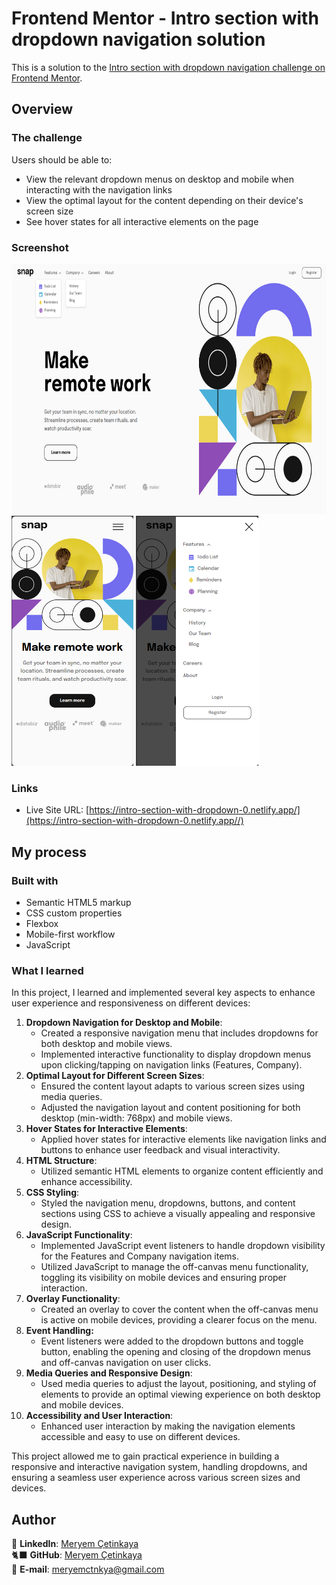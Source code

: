 # Frontend Mentor - Intro section with dropdown navigation solution

This is a solution to the [Intro section with dropdown navigation challenge on Frontend Mentor](https://www.frontendmentor.io/challenges/intro-section-with-dropdown-navigation-ryaPetHE5).

## Overview

### The challenge

Users should be able to:

- View the relevant dropdown menus on desktop and mobile when interacting with the navigation links
- View the optimal layout for the content depending on their device's screen size
- See hover states for all interactive elements on the page

### Screenshot

<div class="image-container">
  <img src="./images/screenshot.png" alt="Intro section with dropdown navigation desktop" height= "400">
  <img src="./images/screenshot-mobile.png" alt="Intro section with dropdown navigation mobile" height= "400" >
  <img src="./images/screenshot-mobile-2.png" alt="Intro section with dropdown navigation mobile 2" height= "400" >
</div>

### Links

- Live Site URL: [https://intro-section-with-dropdown-0.netlify.app/](https://intro-section-with-dropdown-0.netlify.app//)

## My process

### Built with

- Semantic HTML5 markup
- CSS custom properties
- Flexbox
- Mobile-first workflow
- JavaScript

### What I learned

In this project, I learned and implemented several key aspects to enhance user experience and responsiveness on different devices:

1. **Dropdown Navigation for Desktop and Mobile**:
   - Created a responsive navigation menu that includes dropdowns for both desktop and mobile views.
   - Implemented interactive functionality to display dropdown menus upon clicking/tapping on navigation links (Features, Company).
2. **Optimal Layout for Different Screen Sizes**:
   - Ensured the content layout adapts to various screen sizes using media queries.
   - Adjusted the navigation layout and content positioning for both desktop (min-width: 768px) and mobile views.
3. **Hover States for Interactive Elements**:
   - Applied hover states for interactive elements like navigation links and buttons to enhance user feedback and visual interactivity.
4. **HTML Structure**:
   - Utilized semantic HTML elements to organize content efficiently and enhance accessibility.
5. **CSS Styling**:
   - Styled the navigation menu, dropdowns, buttons, and content sections using CSS to achieve a visually appealing and responsive design.
6. **JavaScript Functionality**:
   - Implemented JavaScript event listeners to handle dropdown visibility for the Features and Company navigation items.
   - Utilized JavaScript to manage the off-canvas menu functionality, toggling its visibility on mobile devices and ensuring proper interaction.
7. **Overlay Functionality**:
   - Created an overlay to cover the content when the off-canvas menu is active on mobile devices, providing a clearer focus on the menu.
8. **Event Handling:**
   - Event listeners were added to the dropdown buttons and toggle button, enabling the opening and closing of the dropdown menus and off-canvas navigation on user clicks.
9. **Media Queries and Responsive Design**:
   - Used media queries to adjust the layout, positioning, and styling of elements to provide an optimal viewing experience on both desktop and mobile devices.
10. **Accessibility and User Interaction**:
    - Enhanced user interaction by making the navigation elements accessible and easy to use on different devices.

This project allowed me to gain practical experience in building a responsive and interactive navigation system, handling dropdowns, and ensuring a seamless user experience across various screen sizes and devices.

## Author

💼 **LinkedIn**: <a title="Meryem Çetinkaya | LinkedIn" href="https://www.linkedin.com/in/meryem-cetinkaya/" target="_blank">Meryem Çetinkaya</a><br/>
🐈‍⬛ **GitHub**: <a title="Meryem Çetinkaya | GitHub" href="https://github.com/meryemctnky" target="_blank">Meryem Çetinkaya</a><br/>
📩 **E-mail**: <a title="meryemctnkya@gmail.com" href="mailto:meryemctnkya@gmail.com" target="_blank">meryemctnkya@gmail.com</a><br/><br/>
